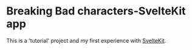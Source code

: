 # Breaking Bad characters-SvelteKit app
This is a 'tutorial' project and my first experience with [SvelteKit](https://kit.svelte.dev/).


